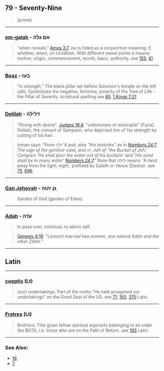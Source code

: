 ## 79 - Seventy-Nine
> (prime)

---

### [em-galah](/keys/AM-GLH) - אם גלה
> "when reveals." [Amos 3:7](http://biblehub.com/amos/3-7.htm). אם is listed as a conjunction meaning: if, whether, when, on condition. With different vowel points it means: mother, origin, commencement, womb, basic, authority. see [155](155), [41](41).

---

### [Boaz](/keys/BOZ) - בעז
> "in strength," The black pillar set before Solomon's temple on the left side. Symbolizes the negative, feminine, polarity of the Tree of Life -the Pillar of Severity. scriptural spelling see [85](85). [1 Kings 7:21](http://biblehub.com/1_kings/7-21.htm)

---

### [Delilah](/keys/DLILH) - דלילה
> "Pining with desire". [Judges 16:4](http://biblehub.com/judges/16-4.htm). "unfortunate or miserable" [Furst]. Delilah, the consort of Sampson, who deprived him of his strength by cutting of his hair.

> Inman says: *"From דלי 'A pail, also "the testicles" as in [Numbers 24:7](http://biblehub.com/numbers/24-7.htm), The sign of the genitive case, and יה, Jah of "the Bucket of Jah.' Compare 'He shall pour the water out of his buckets' and 'His seed shall be in many water' [Numbers 24:7](http://biblehub.com/numbers/24-7.htm)."* Note that לילה means: 'A twist away from the light; night,' prefixed by Daleth or Venus (Desire). see [75](75), [696](696).

---

### [Gan Jehovah](/keys/GN.IHVH) - גן יהוה
> Garden of God (garden of Eden).

---

### [Adah](/keys/ODH) - עדה
> to pass over, continue; to adorn self.

> [Genesis 4:19](http://biblehub.com/genesis/4-19.htm): *"Lamech married two women, one named Adah and the other Zillah."*

---

## Latin

---

### [coeptis](/latin?word=coeptis) (Lt)
> (our) undertakings. Part of the motto "He hath prospered our undertakings" on the Great Seal of the US. see [71](71), [150](150), [370](370) Latin.

---

### [Fratres](/latin?word=Fratres) (Lt)
> Brothers. Title given fellow spiritual aspirants belonging to an order like BOTA, i.e. those who are on the Path of Return. see [193](193) Latin.

---

### See Also:

- [16](16)
- [7](7)
